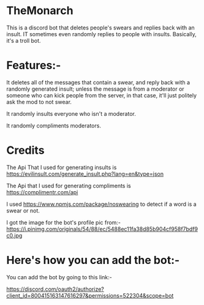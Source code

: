 # TheMonarch
  This is a discord bot that deletes people's swears and replies back with an insult. IT sometimes even randomly replies to people with insults. Basically, it's a troll bot.

# Features:-
It deletes all of the messages that contain a swear, and reply back with a randomly generated insult; unless the message is from a moderator or someone who can kick people from the server, in that case, it'll just politely ask the mod to not swear.

  It randomly insults everyone who isn't a moderator.


  It randomly compliments moderators.

# Credits
  The Api That I used for generating insults is https://evilinsult.com/generate_insult.php?lang=en&type=json
  
  The Api that I used for generating compliments is https://complimentr.com/api
  
  I used https://www.npmjs.com/package/noswearing to detect if a word is a swear or not.

  I got the image for the bot's profile pic from:- https://i.pinimg.com/originals/54/88/ec/5488ec11fa38d85b904cf958f7bdf9c0.jpg
  
  
# Here's how you can add the bot:-
  You can add the bot by going to this link:- 

  https://discord.com/oauth2/authorize?client_id=800415163147616297&permissions=522304&scope=bot

